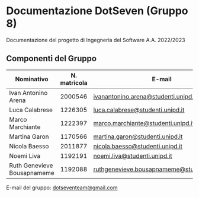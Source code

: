 # Documentazione DotSeven (Gruppo 8)
Documentazione del progetto di Ingegneria del Software A.A. 2022/2023

## Componenti del Gruppo
| Nominativo                | N. matricola  | E-mail |
|------------               |-----------    |----------|
Ivan Antonino Arena         | 2000546       | ivanantonino.arena@studenti.unipd.it
Luca Calabrese              | 1226305       | luca.calabrese@studenti.unipd.it
Marco Marchiante            | 1222397       | marco.marchiante@studenti.unipd.it
Martina Garon               | 1170566       | martina.garon@studenti.unipd.it
Nicola Baesso               | 2011877       | nicola.baesso@studenti.unipd.it
Noemi Liva                  | 1192191       | noemi.liva@studenti.unipd.it
Ruth Genevieve Bousapnameme | 1192088       | ruthgenevieve.bousapnameme@studenti.unipd.it

E-mail del gruppo: dotseventeam@gmail.com
